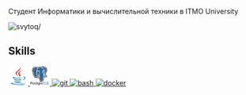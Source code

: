Студент Информатики и вычислительной техники в ITMO University

<p align="left"> 
  <img src=https://komarev.com/ghpvc/?username=ivanio1&color=C70039&label=PROFILE+VIEWS alt=svytoq/> 
</p>


## Skills
<p align="left"> 
  <a href="https://www.java.com" target="_blank" rel="noreferrer"> <img src="https://raw.githubusercontent.com/devicons/devicon/master/icons/java/java-original.svg" alt="java" width="40" height="40"/> </a>
  <a href="https://www.postgresql.org" target="_blank" rel="noreferrer"> <img src="https://raw.githubusercontent.com/devicons/devicon/master/icons/postgresql/postgresql-original-wordmark.svg" alt="postgresql" width="40" height="40"/> </a>
  <a href="https://git-scm.com/" target="_blank" rel="noreferrer"> <img src="https://www.vectorlogo.zone/logos/git-scm/git-scm-icon.svg" alt="git" width="40" height="40"/> </a> 
  <a href="https://www.gnu.org/software/bash/" target="_blank" rel="noreferrer"> <img src="https://www.vectorlogo.zone/logos/gnu_bash/gnu_bash-icon.svg" alt="bash" width="40" height="40"/> </a>  
  <a href="https://www.docker.com/" target="_blank" rel="noreferrer"> <img src="https://gitlab.com/uploads/-/system/project/avatar/34885882/docker-logo.png" alt="docker" width="40" height="40"/> </a> 
</p>
